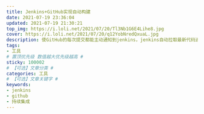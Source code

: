 ```yaml
---
title: Jenkins+GitHub实现自动构建
date: 2021-07-19 23:36:04
updated: 2021-07-19 21:30:21
top_img: https://i.loli.net/2021/07/20/Tl3Nb1G6E4Lihe8.jpg
cover: https://i.loli.net/2021/07/20/q12YobNredQxuaL.jpg
description: 使GitHub的每次提交都能主动通知到jenkins，jenkins自动拉取最新代码进行打包配合脚本实现自动发布
tags:
- 工具
# 置顶优先级 数值越大优先级越高 #
sticky: 100002
# 【可选】文章分类 #
categories: 工具
# 【可选】文章关键字 #
keywords:
- jenkins
- github
- 持续集成
---
```




